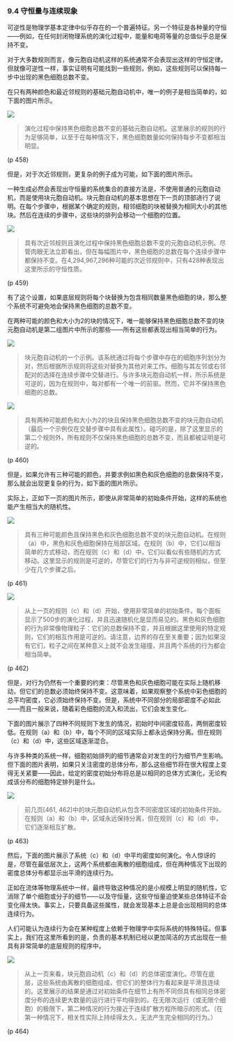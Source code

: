 ### 9.4  守恒量与连续现象

可逆性是物理学基本定律中似乎存在的一个普遍特征。另一个特征是各种量的守恒——例如，在任何封闭物理系统的演化过程中，能量和电荷等量的总值似乎总是保持不变。

对于大多数规则而言，像元胞自动机这样的系统通常不会表现出这样的守恒定律。但就像可逆性一样，事实证明有可能找到一些规则，例如，这些规则可以保持每一步中出现的黑色细胞总数不变。

在只有两种颜色和最近邻规则的基础元胞自动机中，唯一的例子是相当简单的，如下面的图片所示。

![](assets/p458.png)

>演化过程中保持黑色细胞总数不变的基础元胞自动机。这里展示的规则的行为足够简单，以至于在每种情况下，黑色细胞数量如何保持每步不变都相当明显。

(p 458)

但是，对于次近邻规则，更复杂的例子成为可能，如下面的图片所示。

一种生成必然会表现出守恒量的系统集合的直接方法是，不使用普通的元胞自动机，而是使用块元胞自动机。块元胞自动机的基本思想在下一页的顶部进行了说明。在每个步骤中，根据某个确定的规则，相邻细胞的块被替换为相同大小的其他块。然后在连续的步骤中，这些块的排列会移动一个细胞的位置。

![](assets/p459.png)

>具有次近邻规则且演化过程中保持黑色细胞总数不变的元胞自动机示例。尽管肉眼无法立即看出，但在每幅图片中，黑色细胞的总数在每个连续步骤中都保持不变。在4,294,967,296种可能的次近邻规则中，只有428种表现出这里所示的守恒性质。

(p 459)

有了这个设置，如果底层规则将每个块替换为包含相同数量黑色细胞的块，那么整个系统不可避免地会保持黑色细胞的总数不变。

在两种可能的颜色和大小为2的块的情况下，唯一能够保持黑色细胞总数不变的块元胞自动机是第二组图片中所示的那些——所有这些都表现出相当简单的行为。

![](assets/p460_1.png)

>块元胞自动机的一个示例。该系统通过将每个步骤中存在的细胞序列划分为对，然后根据所示规则将这些对替换为其他对来工作。细胞与其左邻或右邻配对的选择在连续步骤中交替进行。与许多块元胞自动机一样，所示系统是可逆的，因为在规则中，每对都有一个唯一的前驱。然而，它并不保持黑色细胞的总数。

![](assets/p460_2.png)

>具有两种可能颜色和大小为2的块且保持黑色细胞总数不变的块元胞自动机（最后一个示例仅在交替步骤中具有此属性）。碰巧的是，除了这里显示的第二个规则外，所有规则不仅保持黑色细胞的总数不变，而且都被证明是可逆的。

(p 460)

但是，如果允许有三种可能的颜色，并要求例如黑色和灰色细胞的总数保持不变，那么就会出现更复杂的行为，如下面的图片所示。

实际上，正如下一页的图片所示，即使从非常简单的初始条件开始，这样的系统也能产生相当大的随机性。

![](assets/p461.png)

>具有三种可能颜色且保持黑色和灰色细胞总数不变的块元胞自动机。在规则（a）中，黑色和灰色细胞保持在局部区域。在规则（b）中，它们以相当简单的方式移动，而在规则（c）和（d）中，它们以看似有些随机的方式移动。这里显示的规则是可逆的，尽管它们的行为与非可逆规则相似，但至少在几个步骤之后。

(p 461)

![](assets/p462.png)

>从上一页的规则（c）和（d）开始，使用非常简单的初始条件。每个面板显示了500步的演化过程，并且迅速随机化是显而易见的。黑色和灰色细胞的行为非常像物理粒子：它们的总数保持不变，并且根据这里使用的特定规则，它们的相互作用是可逆的。请注意，边界的存在至关重要；因为如果没有它们，粒子之间在某种意义上就不会发生碰撞，并且两个系统的行为都会相当简单。

(p 462)

但是，对行为仍然有一个重要的约束：尽管黑色和灰色细胞可能在实际上随机移动，但它们的总数必须始终保持不变。这意味着，如果观察整个系统中彩色细胞的总平均密度，它必须始终保持不变。但是，系统中不同部分的局部密度不必如此——而且一般来说，随着彩色细胞的流入和流出，它们会发生变化。

下面的图片展示了四种不同规则下发生的情况，初始时中间密度较高，两侧密度较低。在规则（a）和（b）中，每个不同的区域实际上都永远保持分离。但在规则（c）和（d）中，这些区域逐渐混合。

与许多种类的系统一样，细胞初始排列的细节通常会对发生的行为细节产生影响。但下面的图片表明，如果只关注密度的总体分布，那么这些细节将在很大程度上变得无关紧要——因此，给定的密度初始分布将总是以相同的总体方式演化，无论构成该分布的细胞特定排列是什么。

![](assets/p463.png)

>前几页[461, 462]中的块元胞自动机从包含不同密度区域的初始条件开始。在规则（a）和（b）中，区域永远保持分离，但在规则（c）和（d）中，它们逐渐相互扩散。

(p 463)

然后，下面的图片展示了系统（c）和（d）中平均密度如何演化。令人惊讶的是，尽管在最低层次上，这两个系统都由离散的细胞组成，但在两种情况下出现的密度总体分布都显示出平滑的连续行为。

正如在流体等物理系统中一样，最终导致这种情况的是小规模上明显的随机性，它消除了单个细胞或分子的细节——以及守恒量，这些守恒量迫使某些总体特征不会变化得太快。事实上，只要具备这些属性，就会发现基本上总是会出现相同的总体连续行为。

人们可能认为连续行为会在某种程度上依赖于物理学中实际系统的特殊特征。但事实上，我们在这里所看到的是，负责的基本机制已经以更加简洁的方式出现在一些具有非常简单的底层规则的程序中。

![](assets/p464.png)

>从上一页来看，块元胞自动机（c）和（d）的总体密度演化。尽管在底层，这些系统由离散的细胞组成，但它们的整体行为看起来是平滑且连续的。这里展示的结果是通过对初始条件在细节上有所不同但具有相同总体密度分布的连续更大数量的运行进行平均得到的。在无限次运行（或无限个细胞）的极限下，第二种情况的行为接近于连续扩散方程所暗示的形式。（在第一种情况下，相关性实际上持续得太久，无法产生完全相同的行为。）

(p 464)



